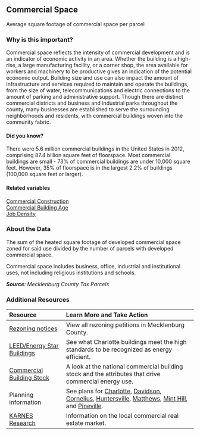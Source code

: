 ## Commercial Space
Average square footage of commercial space per parcel

### Why is this important?
Commercial space reflects the intensity of commercial development and is an indicator of economic activity in an area. Whether the building is a high-rise, a large manufacturing facility, or a corner shop, the area available for workers and machinery to be productive gives an indication of the potential economic output. Building size and use can also impact the amount of infrastructure and services required to maintain and operate the buildings, from the size of water, telecommunications and electric connections to the amount of parking and administrative support. Though there are distinct commercial districts and business and industrial parks throughout the county, many businesses are established to serve the surrounding neighborhoods and residents, with commercial buildings woven into the community fabric.

#### Did you know?
There were 5.6 million commercial buildings in the United States in 2012, comprising 87.4 billion square feet of floorspace. Most commercial buildings are small - 73% of commercial buildings are under 10,000 square feet. However, 35% of floorspace is in the largest 2.2% of buildings (100,000 square feet or larger).

#### Related variables
<a href="javascript:void(0)" onclick="model.metricId = 'm19'">Commercial Construction</a>  
<a href="javascript:void(0)" onclick="model.metricId = 'm42'">Commercial Building Age</a>  
<a href="javascript:void(0)" onclick="model.metricId = 'm75'">Job Density</a>  

### About the Data
The sum of the heated square footage of developed commercial space zoned for said use divided by the number of parcels with developed commercial space. 

Commercial space includes business, office, industrial and institutional uses, not including religious institutions and schools. 

_**Source**: Mecklenburg County Tax Parcels_

### Additional Resources
| Resource | Learn More and Take Action | 
|:--- | :--- |
|[Rezoning notices](http://charmeck.org/city/charlotte/planning/rezoning/Pages/Home.aspx)| View all rezoning petitions in Mecklenburg County.
|[LEED/Energy Star Buildings](http://www.usgbcnc.org/) |See what Charlotte buildings meet the high standards to be recognized as energy efficient.
|[Commercial Building Stock](http://www.eia.gov/consumption/commercial/index.cfm) | A look at the national commercial building stock and the attributes that drive commercial energy use.
|Planning information| See plans for [Charlotte](http://www.charlotteplanning.org), [Davidson](http://www.ci.davidson.nc.us/index.aspx?nid=68), [Cornelius](http://www.cornelius.org/index.aspx?nid=175), [Huntersville](http://www.huntersville.org/Departments/Planning.aspx), [Matthews](http://matthewsnc.gov/Departments/PlanningandDevelopment.aspx), [Mint Hill](http://www.minthill.com/planning_department.php?Planning-Department-43),  and [Pineville](http://www.pinevillenc.gov/Departments/PlanningZoning/tabid/128/Default.aspx).
|[KARNES Research](http://www.karnesco.com/)| Information on the local commercial real estate market.